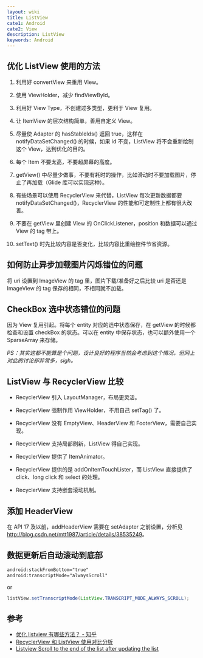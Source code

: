 ```yaml
---
layout: wiki
title: ListView
cate1: Android
cate2: View
description: ListView
keywords: Android
---
```


## 优化 ListView 使用的方法

1. 利用好 convertView 来重用 View。

2. 使用 ViewHolder，减少 findViewById。

3. 利用好 View Type，不创建过多类型，更利于 View 复用。

4. 让 ItemView 的层次结构简单，善用自定义 View。

5. 尽量使 Adapter 的 hasStableIds() 返回 true，这样在 notifyDataSetChanged() 的时候，如果 id 不变，ListView 将不会重新绘制这个 View，达到优化的目的。

6. 每个 Item 不要太高，不要超屏幕的高度。

7. getView() 中尽量少做事，不要有耗时的操作，比如滑动时不要加载图片，停止了再加载（Glide 库可以实现这种）。

8. 有些场景可以使用 RecyclerView 来代替，ListView 每次更新数据都要 notifyDataSetChanged()，RecyclerView 的性能和可定制性上都有很大改善。

9. 不要在 getView 里创建 View 的 OnClickListener，position 和数据可以通过 View 的 tag 带上。

10. setText() 时先比较内容是否变化，比较内容比重绘控件节省资源。

## 如何防止异步加载图片闪烁错位的问题

将 uri 设置到 ImageView 的 tag 里，图片下载/准备好之后比较 uri 是否还是 ImageView 的 tag 保存的相同，不相同就不加载。

## CheckBox 选中状态错位的问题

因为 View 复用引起。将每个 entity 对应的选中状态保存，在 getView 的时候都检查和设置 checkBox 的状态。可以在 entity 中保存状态，也可以额外使用一个 SparseArray 来存储。

*PS：其实这都不能算是个问题，设计良好的程序当然会考虑到这个情况，但网上对此的讨论却非常多，sigh。*

## ListView 与 RecyclerView 比较

* RecyclerView 引入 LayoutManager，布局更灵活。

* RecyclerView 强制作用 ViewHolder，不用自己 setTag() 了。

* RecyclerView 没有 EmptyView、HeaderView 和 FooterView，需要自己实现。

* RecyclerView 支持局部刷新，ListView 得自己实现。

* RecyclerView 提供了 ItemAnimator。

* RecyclerView 提供的是 addOnItemTouchLister，而 ListView 直接提供了 click、long click 和 select 的处理。

* RecyclerView 支持嵌套滚动机制。

## 添加 HeaderView

在 API 17 及以前，addHeaderView 需要在 setAdapter 之前设置，分析见 <http://blog.csdn.net/mtt1987/article/details/38535249>。

## 数据更新后自动滚动到底部

```xml
android:stackFromBottom="true"
android:transcriptMode="alwaysScroll"
```

or

```java
listView.setTranscriptMode(ListView.TRANSCRIPT_MODE_ALWAYS_SCROLL);
```

## 参考

* [优化 listview 有哪些方法？ - 知乎](https://www.zhihu.com/question/19703384)
* [RecyclerView 和 ListView 使用对比分析](http://www.jianshu.com/p/f592f3715ae2)
* [Listview Scroll to the end of the list after updating the list](https://stackoverflow.com/questions/3606530/listview-scroll-to-the-end-of-the-list-after-updating-the-list)
